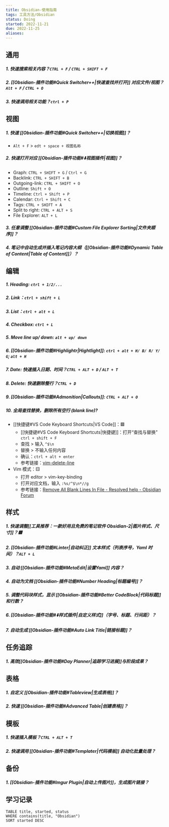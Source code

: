 ```yaml
---
title: Obsidian-使用指南
tags: 工具方法/Obsidian
status: Doing
started: 2022-11-21
due: 2022-11-25
aliases: 
---
```

## 通用
##### 1. 快速搜索相关内容？`CTRL + F` / `CTRL + SHIFT + F`
##### 2. [[Obsidian-插件功能#Quick Switcher++|快速查找并打开]] 对应文件/视图？`Alt + F` / `CTRL + O`
##### 3. 快速调用相关功能？`ctrl + P`
## 视图
##### 1. 快速 [[Obsidian-插件功能#Quick Switcher++|切换视图]]？
- `Alt + F` > `edt + space + 视图名称`
##### 2. 快速打开对应 [[Obsidian-插件功能#⬇️视图插件|视图]]？
- Graph: `CTRL + SHIFT + G` / `Ctrl + G`
- Backlink: `CTRL + SHIFT + B` 
- Outgoing-link: `CTRL + SHIFT + O` 
- Outline: `Shift + O` 
- Timeline: `Ctrl + Shift + P`
- Calendar: `Ctrl + Shift + C`
- Tags: `CTRL + SHIFT + A`
- Split to right: `CTRL + ALT + S`
- File Explorer: `ALT + L` 
##### 3. 任意调整 [[Obsidian-插件功能#Custom File Explorer Sorting|文件夹顺序]]？
##### 4. 笔记中自动生成并插入笔记内容大纲（[[Obsidian-插件功能#Dynamic Table of Content|Table of Content]]）？
## 编辑
##### 1. Heading: `ctrl + 1/2/...`
##### 2. Link：`ctrl + shift + L`
##### 3. List：`ctrl + alt + L`
##### 4. Checkbox: `ctrl + L`
##### 5. Move line up/ down: `alt + up/ down`
##### 6. [[Obsidian-插件功能#Highlightr|Hightlight]]: `ctrl + alt + H/ B/ R/ Y/ G`; `alt + H`
##### 7. Date: 快速插入日期、时间？`CTRL + ALT + D` / `ALT + T`
##### 8. Delete: 快速删除整行？`CTRL + D`
##### 9. [[Obsidian-插件功能#Admonition|Callouts]]: `CTRL + ALT + O`
##### 10. 全局查找替换，删除所有空行 (blank line)?
- [[快捷键#VS Code Keyboard Shortcuts|VS Code]]：🟩
	- [[快捷键#VS Code Keyboard Shortcuts|快捷键]]：打开“查找与替换” `ctrl + shift + F`
	- 查找 > 输入 `^$\n`
	- 替换 > 不输入任何内容
	- 确认：`ctrl + alt + enter`
	- 参考链接：[vim-delete-line](https://linuxize.com/post/vim-delete-line/)
- Vim 模式：🟨
	- 打开 editor > vim-key-binding
	- 打开对应文档，输入 `:%s/^$\n*//g`
	- 参考链接：[Remove All Blank Lines In File - Resolved help - Obsidian Forum](https://forum.obsidian.md/t/remove-all-blank-lines-in-file/35082)
## 样式
##### 1. 快速调整[[工具推荐：一款好用且免费的笔记软件 Obsidian-2|图片样式、尺寸]]？🟩
##### 2. [[Obsidian-插件功能#Linter|自动纠正]] 文本样式（列表序号，Yaml 时间）？`ALT + L`
##### 3. 自动 [[Obsidian-插件功能#MetaEdit|设置Yaml]] 内容？
##### 4. 自动为文档 [[Obsidian-插件功能#Number Heading|标题编号]]？
##### 5. 调整代码块样式，显示 [[Obsidian-插件功能#Better CodeBlock|代码标题]] 和行数？
##### 6. [[Obsidian-插件功能#⬇️样式插件|自定义样式]]（字号、标题、行间距）？
##### 7. 自动生成 [[Obsidian-插件功能#Auto Link Title|链接标题]]？
## 任务追踪
##### 1. 高效[[Obsidian-插件功能#Day Planner|追踪学习进展]]与阶段成果？
## 表格
##### 1. 自定义 [[Obsidian-插件功能#Tableview|生成表格]]？
##### 2. 快速 [[Obsidian-插件功能#Advanced Table|创建表格]]？
## 模板
##### 1. 快速插入模板？`CTRL + ALT + T`
##### 2. 快速调用 [[Obsidian-插件功能#Templater|代码模板]] 自动化批量处理？
## 备份
##### 1. [[Obsidian-插件功能#Imgur Plugin|自动上传图片]]，生成图片链接？

## 学习记录

```dataview
TABLE title, started, status
WHERE contains(title, "Obsidian")
SORT started DESC
```